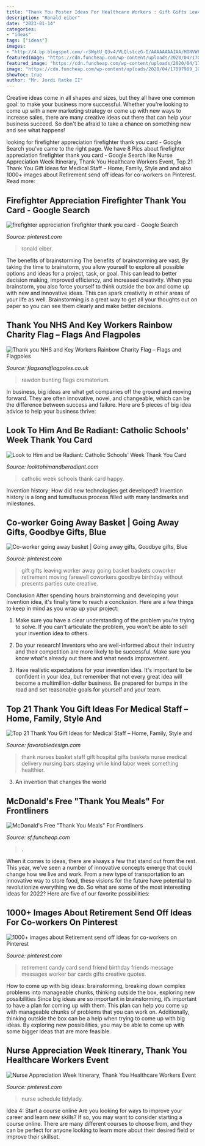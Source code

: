 ```yaml
---
title: "Thank You Poster Ideas For Healthcare Workers : Gift Gifts Leaving Worker Away Going Basket Baskets Coworker Retirement Moving Farewell Coworkers Goodbye Birthday Without Presents Parties Cute Creative"
description: "Ronald eiber"
date: "2023-01-14"
categories:
- "ideas"
tags: ["ideas"]
images:
- "http://4.bp.blogspot.com/-r3WgtU_Q3v4/VLQlstczG-I/AAAAAAAAIAA/HONVWFkC7RQ/s1600/CIMG7816.JPG"
featuredImage: "https://cdn.funcheap.com/wp-content/uploads/2020/04/17097989_10154325546617014_3383876248561700893_o.jpg"
featured_image: "https://cdn.funcheap.com/wp-content/uploads/2020/04/17097989_10154325546617014_3383876248561700893_o.jpg"
image: "https://cdn.funcheap.com/wp-content/uploads/2020/04/17097989_10154325546617014_3383876248561700893_o.jpg"
ShowToc: true
author: "Mr. Jordi Ratke II"
---
```



Creative ideas come in all shapes and sizes, but they all have one common goal: to make your business more successful. Whether you're looking to come up with a new marketing strategy or come up with new ways to increase sales, there are many creative ideas out there that can help your business succeed. So don't be afraid to take a chance on something new and see what happens!

	

		
looking for firefighter appreciation firefighter thank you card - Google Search you've came to the right page. We have 8 Pics about firefighter appreciation firefighter thank you card - Google Search like Nurse Appreciation Week Itinerary, Thank You Healthcare Workers Event, Top 21 Thank You Gift Ideas for Medical Staff – Home, Family, Style and and also 1000+ images about Retirement send off ideas for co-workers on Pinterest. Read more:
		
    
## Firefighter Appreciation Firefighter Thank You Card - Google Search

<img loading=lazy src="https://i.pinimg.com/736x/59/31/c7/5931c77968f621260d60132dc2fb6425.jpg" onerror="this.onerror=null;this.src='https://tse3.mm.bing.net/th?id=OIP.0haZcFNOqv-_S1Ic4wLjQQHaJ3&amp;pid=15.1';" alt="firefighter appreciation firefighter thank you card - Google Search">

_Source: pinterest.com_

>ronald eiber. 

	

The benefits of brainstorming
The benefits of brainstorming are vast. By taking the time to brainstorm, you allow yourself to explore all possible options and ideas for a project, task, or goal. This can lead to better decision making, improved efficiency, and increased creativity.
When you brainstorm, you also force yourself to think outside the box and come up with new and innovative ideas. This can spark creativity in other areas of your life as well. Brainstorming is a great way to get all your thoughts out on paper so you can see them clearly and make better decisions.

    
## Thank You NHS And Key Workers Rainbow Charity Flag – Flags And Flagpoles

<img loading=lazy src="http://cdn.shopify.com/s/files/1/1772/4363/products/NHS-Flags-02_800x.jpg?v=1587386283" onerror="this.onerror=null;this.src='https://tse4.mm.bing.net/th?id=OIP.VOung_bWUPutVvKsjQJ30wHaEc&amp;pid=15.1';" alt="Thank you NHS and Key Workers Rainbow Charity Flag – Flags and Flagpoles">

_Source: flagsandflagpoles.co.uk_

>rawdon bunting flags crematorium. 

	

In business, big ideas are what get companies off the ground and moving forward. They are often innovative, novel, and changeable, which can be the difference between success and failure. Here are 5 pieces of big idea advice to help your business thrive:

    
## Look To Him And Be Radiant: Catholic Schools&#039; Week Thank You Card

<img loading=lazy src="http://4.bp.blogspot.com/-r3WgtU_Q3v4/VLQlstczG-I/AAAAAAAAIAA/HONVWFkC7RQ/s1600/CIMG7816.JPG" onerror="this.onerror=null;this.src='https://tse2.mm.bing.net/th?id=OIP.suaYJwX_W0iWDEiJ39_Q1QHaFj&amp;pid=15.1';" alt="Look to Him and be Radiant: Catholic Schools&#039; Week Thank You Card">

_Source: looktohimandberadiant.com_

>catholic week schools thank card happy. 

	

Invention history: How did new technologies get developed?
Invention history is a long and tumultuous process filled with many landmarks and milestones.

    
## Co-worker Going Away Basket | Going Away Gifts, Goodbye Gifts, Blue

<img loading=lazy src="https://i.pinimg.com/originals/f2/a2/c1/f2a2c1d2fe64a363f4d29d0a1f02178c.jpg" onerror="this.onerror=null;this.src='https://tse4.mm.bing.net/th?id=OIP.QBM-tCjEd1s1BLPenZmMBgAAAA&amp;pid=15.1';" alt="Co-worker going away basket | Going away gifts, Goodbye gifts, Blue">

_Source: pinterest.com_

>gift gifts leaving worker away going basket baskets coworker retirement moving farewell coworkers goodbye birthday without presents parties cute creative. 

	

Conclusion
After spending hours brainstorming and developing your invention idea, it's finally time to reach a conclusion. Here are a few things to keep in mind as you wrap up your project:
1. Make sure you have a clear understanding of the problem you're trying to solve. If you can't articulate the problem, you won't be able to sell your invention idea to others.

2. Do your research! Inventors who are well-informed about their industry and their competition are more likely to be successful. Make sure you know what's already out there and what needs improvement.

3. Have realistic expectations for your invention idea. It's important to be confident in your idea, but remember that not every great idea will become a multimillion-dollar business. Be prepared for bumps in the road and set reasonable goals for yourself and your team.

    
## Top 21 Thank You Gift Ideas For Medical Staff – Home, Family, Style And

<img loading=lazy src="https://favorabledesign.com/wp-content/uploads/2020/02/thank-you-gift-ideas-for-medical-staff-beautiful-thank-you-basket-for-nurses-while-staying-in-hospital-i-m-of-thank-you-gift-ideas-for-medical-staff.jpg" onerror="this.onerror=null;this.src='https://tse4.mm.bing.net/th?id=OIP.zxLgQ8xF5dYNA4e2q2OREQHaFX&amp;pid=15.1';" alt="Top 21 Thank You Gift Ideas for Medical Staff – Home, Family, Style and">

_Source: favorabledesign.com_

>thank nurses basket staff gift hospital gifts baskets nurse medical delivery nursing bars staying while kind labor week something healthier. 

	

3. An invention that changes the world 

    
## McDonald&#039;s Free &quot;Thank You Meals&quot; For Frontliners

<img loading=lazy src="https://cdn.funcheap.com/wp-content/uploads/2020/04/17097989_10154325546617014_3383876248561700893_o.jpg" onerror="this.onerror=null;this.src='https://tse3.mm.bing.net/th?id=OIP.wiBCsucRmLz7AWUMHEEYlwHaHa&amp;pid=15.1';" alt="McDonald&#039;s Free &quot;Thank You Meals&quot; For Frontliners">

_Source: sf.funcheap.com_

>. 

	

When it comes to ideas, there are always a few that stand out from the rest. This year, we’ve seen a number of innovative concepts emerge that could change how we live and work. From a new type of transportation to an innovative way to store food, these visions for the future have potential to revolutionize everything we do. So what are some of the most interesting ideas for 2022? Here are five of our favorite possibilities:

    
## 1000+ Images About Retirement Send Off Ideas For Co-workers On Pinterest

<img loading=lazy src="https://s-media-cache-ak0.pinimg.com/736x/f9/7c/9b/f97c9b0315f26e92630ffca504d942ea.jpg" onerror="this.onerror=null;this.src='https://tse3.mm.bing.net/th?id=OIP.1PyhFhzWc62c0-__7aQ8lAHaJ6&amp;pid=15.1';" alt="1000+ images about Retirement send off ideas for co-workers on Pinterest">

_Source: pinterest.com_

>retirement candy card send friend birthday friends message messages worker bar cards gifts creative quotes. 

	

How to come up with big ideas: brainstorming, breaking down complex problems into manageable chunks, thinking outside the box, exploring new possibilities
Since big ideas are so important in brainstorming, it’s important to have a plan for coming up with them. This plan can help you come up with manageable chunks of problems that you can work on. Additionally, thinking outside the box can be a help when trying to come up with big ideas. By exploring new possibilities, you may be able to come up with some bigger ideas that are more feasible.

    
## Nurse Appreciation Week Itinerary, Thank You Healthcare Workers Event

<img loading=lazy src="https://i.pinimg.com/736x/cb/ca/79/cbca79cc549ca93eb12c01d15e128088.jpg" onerror="this.onerror=null;this.src='https://tse2.mm.bing.net/th?id=OIP.JclP4yaogtcPQoYcahZWfAHaHa&amp;pid=15.1';" alt="Nurse Appreciation Week Itinerary, Thank You Healthcare Workers Event">

_Source: pinterest.com_

>nurse schedule tidylady. 

	

Idea 4: Start a course online
Are you looking for ways to improve your career and learn new skills? If so, you may want to consider starting a course online. There are many different courses to choose from, and they can be perfect for anyone looking to learn more about their desired field or improve their skillset.

